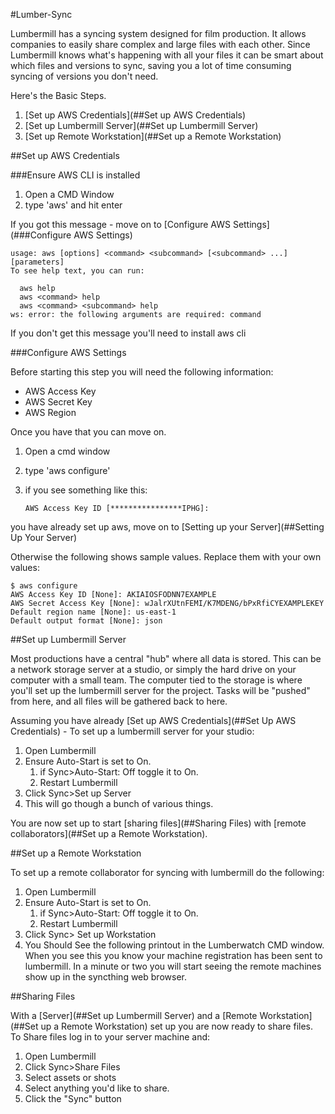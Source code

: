 #Lumber-Sync

Lumbermill has a syncing system designed for film production.  It allows companies to easily share
complex and large files with each other.  Since Lumbermill knows what's happening with all your files it can be smart
about which files and versions to sync, saving you a lot of time consuming syncing of versions you don't need.

Here's the Basic Steps.

1) [Set up AWS Credentials](##Set up AWS Credentials)
2) [Set up Lumbermill Server](##Set up Lumbermill Server)
3) [Set up Remote Workstation](##Set up a Remote Workstation)

##Set up AWS Credentials

###Ensure AWS CLI is installed

1) Open a CMD Window
2) type 'aws' and hit enter
    

If you got this message - move on to [Configure AWS Settings](###Configure AWS Settings)

    usage: aws [options] <command> <subcommand> [<subcommand> ...] [parameters]
    To see help text, you can run:

      aws help
      aws <command> help
      aws <command> <subcommand> help
    ws: error: the following arguments are required: command
    
If you don't get this message you'll need to install aws cli 

###Configure AWS Settings

Before starting this step you will need the following information:
* AWS Access Key
* AWS Secret Key
* AWS Region

Once you have that you can move on.

1) Open a cmd window
2) type 'aws configure'
3) if you see something like this:

    <code>AWS Access Key ID [****************IPHG]:</code>
    
you have already set up aws, move on to [Setting up your Server](##Setting Up Your Server)
    
Otherwise the following shows sample values. Replace them with your own values:

    $ aws configure
    AWS Access Key ID [None]: AKIAIOSFODNN7EXAMPLE
    AWS Secret Access Key [None]: wJalrXUtnFEMI/K7MDENG/bPxRfiCYEXAMPLEKEY
    Default region name [None]: us-east-1
    Default output format [None]: json


##Set up Lumbermill Server

Most productions have a central "hub" where all data is stored.  This can be a network storage server at a studio,
or simply the hard drive on your computer with a small team.  The computer tied to the storage is where you'll set up the
lumbermill server for the project. Tasks will be "pushed" from here, and all files will be gathered back to here. 

Assuming you have already [Set up AWS Credentials](##Set Up AWS Credentials) - To set up a lumbermill server for your studio:

1) Open Lumbermill
1) Ensure Auto-Start is set to On. 
    1) if Sync>Auto-Start: Off toggle it to On.
    1) Restart Lumbermill
1) Click Sync>Set up Server
1) This will go though a bunch of various things.

You are now set up to start [sharing files](##Sharing Files) with [remote collaborators](##Set up a Remote Workstation). 



##Set up a Remote Workstation

To set up a remote collaborator for syncing with lumbermill do the following:

1) Open Lumbermill
1) Ensure Auto-Start is set to On. 
    1) if Sync>Auto-Start: Off toggle it to On.
    1) Restart Lumbermill
2) Click Sync> Set up Workstation
1) You Should See the following printout in the Lumberwatch CMD window.  When you see this you know your machine registration
has been sent to lumbermill.  In a minute or two you will start seeing the remote machines show up in the syncthing web browser.


##Sharing Files

With a [Server](##Set up Lumbermill Server) and a [Remote Workstation](##Set up a Remote Workstation) set up you are now 
ready to share files.  To Share files log in to your server machine and:

1) Open Lumbermill
2) Click Sync>Share Files
3) Select assets or shots
4) Select anything you'd like to share.
5) Click the "Sync" button

